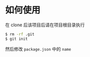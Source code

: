 # 如何使用

在 clone 后该项目后请在项目根目录执行

```bash
$ rm -rf .git
$ git init
```

然后修改 `package.json` 中的 `name`
